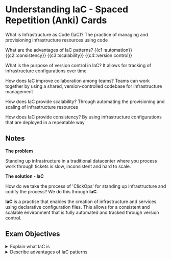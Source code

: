 # Understanding IaC - Spaced Repetition (Anki) Cards

What is Infrastructure as Code (IaC)? The practice of managing and provisioning infrastructure resources using code

What are the advantages of IaC patterns? 
{{c1::automation}} 
{{c2::consistency}}
{{c3::scalability}} 
{{c4::version control}}

What is the purpose of version control in IaC? It allows for tracking of infrastructure configurations over time

How does IaC improve collaboration among teams? Teams can work together by using a shared, version-controlled codebase for infrastructure management

How does IaC provide scalability? Through automating the provisioning and scaling of infrastructure resources 

How does IaC provide consistency? By using infrastructure configurations that are deployed in a repeatable way

## Notes

**The problem**

Standing up infrastructure in a traditional datacenter where you process work through tickets is slow, inconsistent and hard to scale. 

**The solution - IaC**

How do we take the process of 'ClickOps' for standing up infrastructure and codify the process? We do this through **IaC**.

**IaC** is a practise that enables the creation of infrastructure and services using declarative configuration files. This allows for a consistent and scalable environment that is fully automated and tracked through version control.

## Exam Objectives 

<details>
<summary>Explain what IaC is</summary>

- The practice of managing and provisioning infrastructure resources using code
</details>

<details>
<summary>Describe advantages of IaC patterns</summary>

- Automation
  - The click heavy process of standing up infrastructure can now be codified into configuration file, saving large amounts of time 
- Consistency
  - Our infrastructure should be consistent as we're using an idempotent process to stand it up
- Scalability
  - Traditional datacenters with hypervisors had limited scale by nature their manual processes 
- Version control
  - Who changed what
  - Transparency of documentation
  - Tracking the changes of the infrastructure over time
</details>
